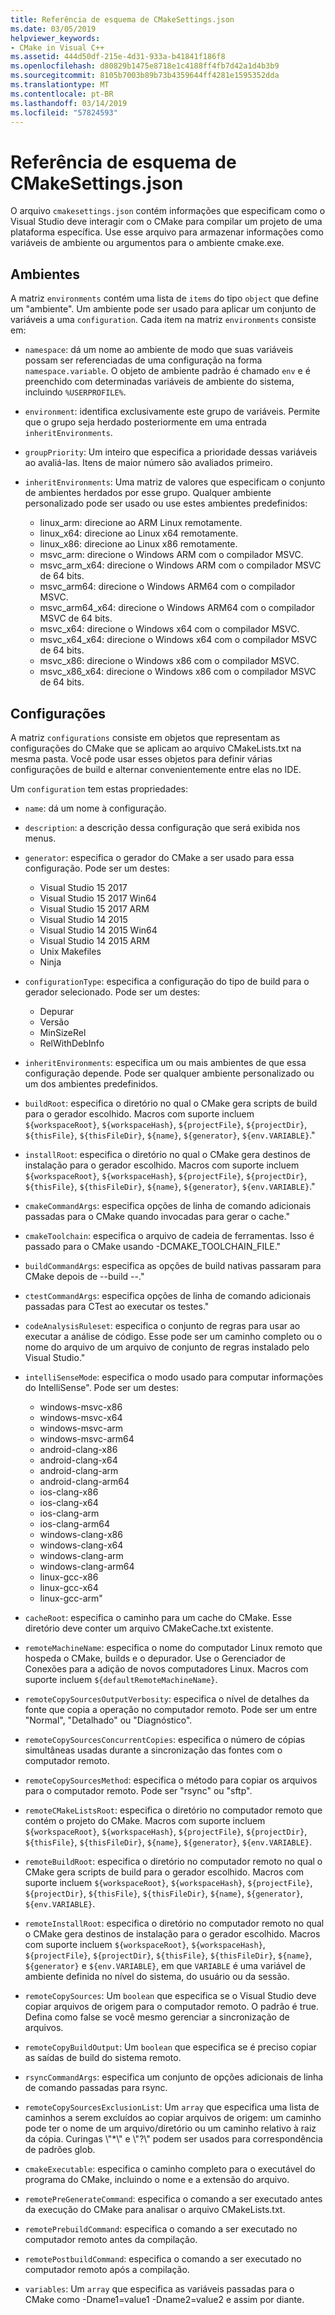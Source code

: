 ```yaml
---
title: Referência de esquema de CMakeSettings.json
ms.date: 03/05/2019
helpviewer_keywords:
- CMake in Visual C++
ms.assetid: 444d50df-215e-4d31-933a-b41841f186f8
ms.openlocfilehash: d80829b1475e8718e1c4188ff4fb7d42a1d4b3b9
ms.sourcegitcommit: 8105b7003b89b73b4359644ff4281e1595352dda
ms.translationtype: MT
ms.contentlocale: pt-BR
ms.lasthandoff: 03/14/2019
ms.locfileid: "57824593"
---
```

# <a name="cmakesettingsjson-schema-reference"></a>Referência de esquema de CMakeSettings.json

O arquivo `cmakesettings.json` contém informações que especificam como o Visual Studio deve interagir com o CMake para compilar um projeto de uma plataforma específica. Use esse arquivo para armazenar informações como variáveis de ambiente ou argumentos para o ambiente cmake.exe.

## <a name="environments"></a>Ambientes

A matriz `environments` contém uma lista de `items` do tipo `object` que define um "ambiente". Um ambiente pode ser usado para aplicar um conjunto de variáveis a uma `configuration`. Cada item na matriz `environments` consiste em:

- `namespace`: dá um nome ao ambiente de modo que suas variáveis possam ser referenciadas de uma configuração na forma `namespace.variable`. O objeto de ambiente padrão é chamado `env` e é preenchido com determinadas variáveis de ambiente do sistema, incluindo `%USERPROFILE%`.
- `environment`: identifica exclusivamente este grupo de variáveis. Permite que o grupo seja herdado posteriormente em uma entrada `inheritEnvironments`.
- `groupPriority`: Um inteiro que especifica a prioridade dessas variáveis ao avaliá-las. Itens de maior número são avaliados primeiro.
- `inheritEnvironments`: Uma matriz de valores que especificam o conjunto de ambientes herdados por esse grupo. Qualquer ambiente personalizado pode ser usado ou use estes ambientes predefinidos:
 
  - linux_arm: direcione ao ARM Linux remotamente.
  - linux_x64: direcione ao Linux x64 remotamente.
  - linux_x86: direcione ao Linux x86 remotamente.
  - msvc_arm: direcione o Windows ARM com o compilador MSVC.
  - msvc_arm_x64: direcione o Windows ARM com o compilador MSVC de 64 bits.
  - msvc_arm64: direcione o Windows ARM64 com o compilador MSVC.
  - msvc_arm64_x64: direcione o Windows ARM64 com o compilador MSVC de 64 bits.
  - msvc_x64: direcione o Windows x64 com o compilador MSVC.
  - msvc_x64_x64: direcione o Windows x64 com o compilador MSVC de 64 bits.
  - msvc_x86: direcione o Windows x86 com o compilador MSVC.
  - msvc_x86_x64: direcione o Windows x86 com o compilador MSVC de 64 bits.

## <a name="configurations"></a>Configurações

A matriz `configurations` consiste em objetos que representam as configurações do CMake que se aplicam ao arquivo CMakeLists.txt na mesma pasta. Você pode usar esses objetos para definir várias configurações de build e alternar convenientemente entre elas no IDE. 

Um `configuration` tem estas propriedades:
- `name`: dá um nome à configuração.
- `description`: a descrição dessa configuração que será exibida nos menus.
- `generator`: especifica o gerador do CMake a ser usado para essa configuração. Pode ser um destes:

  - Visual Studio 15 2017
  - Visual Studio 15 2017 Win64
  - Visual Studio 15 2017 ARM
  - Visual Studio 14 2015
  - Visual Studio 14 2015 Win64
  - Visual Studio 14 2015 ARM
  - Unix Makefiles
  - Ninja

- `configurationType`: especifica a configuração do tipo de build para o gerador selecionado. Pode ser um destes:
 
  - Depurar
  - Versão
  - MinSizeRel
  - RelWithDebInfo
 
- `inheritEnvironments`: especifica um ou mais ambientes de que essa configuração depende. Pode ser qualquer ambiente personalizado ou um dos ambientes predefinidos.
- `buildRoot`: especifica o diretório no qual o CMake gera scripts de build para o gerador escolhido. Macros com suporte incluem `${workspaceRoot}`, `${workspaceHash}`, `${projectFile}`, `${projectDir}`, `${thisFile}`, `${thisFileDir}`, `${name}`, `${generator}`, `${env.VARIABLE}`."
- `installRoot`: especifica o diretório no qual o CMake gera destinos de instalação para o gerador escolhido. Macros com suporte incluem `${workspaceRoot}`, `${workspaceHash}`, `${projectFile}`, `${projectDir}`, `${thisFile}`, `${thisFileDir}`, `${name}`, `${generator}`, `${env.VARIABLE}`."
- `cmakeCommandArgs`: especifica opções de linha de comando adicionais passadas para o CMake quando invocadas para gerar o cache."
- `cmakeToolchain`: especifica o arquivo de cadeia de ferramentas. Isso é passado para o CMake usando -DCMAKE_TOOLCHAIN_FILE."
- `buildCommandArgs`: especifica as opções de build nativas passaram para CMake depois de --build --."
- `ctestCommandArgs`: especifica opções de linha de comando adicionais passadas para CTest ao executar os testes."
- `codeAnalysisRuleset`: especifica o conjunto de regras para usar ao executar a análise de código. Esse pode ser um caminho completo ou o nome do arquivo de um arquivo de conjunto de regras instalado pelo Visual Studio."
- `intelliSenseMode`: especifica o modo usado para computar informações do IntelliSense". Pode ser um destes:
 
  - windows-msvc-x86
  - windows-msvc-x64
  - windows-msvc-arm
  - windows-msvc-arm64
  - android-clang-x86
  - android-clang-x64
  - android-clang-arm
  - android-clang-arm64
  - ios-clang-x86
  - ios-clang-x64
  - ios-clang-arm
  - ios-clang-arm64
  - windows-clang-x86
  - windows-clang-x64
  - windows-clang-arm
  - windows-clang-arm64
  - linux-gcc-x86
  - linux-gcc-x64
  - linux-gcc-arm"

- `cacheRoot`: especifica o caminho para um cache do CMake. Esse diretório deve conter um arquivo CMakeCache.txt existente.
- `remoteMachineName`: especifica o nome do computador Linux remoto que hospeda o CMake, builds e o depurador. Use o Gerenciador de Conexões para a adição de novos computadores Linux. Macros com suporte incluem `${defaultRemoteMachineName}`.
- `remoteCopySourcesOutputVerbosity`: especifica o nível de detalhes da fonte que copia a operação no computador remoto. Pode ser um entre "Normal", "Detalhado" ou "Diagnóstico".
- `remoteCopySourcesConcurrentCopies`: especifica o número de cópias simultâneas usadas durante a sincronização das fontes com o computador remoto.
- `remoteCopySourcesMethod`: especifica o método para copiar os arquivos para o computador remoto. Pode ser "rsync" ou "sftp".
- `remoteCMakeListsRoot`: especifica o diretório no computador remoto que contém o projeto do CMake. Macros com suporte incluem `${workspaceRoot}`, `${workspaceHash}`, `${projectFile}`, `${projectDir}`, `${thisFile}`, `${thisFileDir}`, `${name}`, `${generator}`, `${env.VARIABLE}`.
- `remoteBuildRoot`: especifica o diretório no computador remoto no qual o CMake gera scripts de build para o gerador escolhido. Macros com suporte incluem `${workspaceRoot}`, `${workspaceHash}`, `${projectFile}`, `${projectDir}`, `${thisFile}`, `${thisFileDir}`, `${name}`, `${generator}`, `${env.VARIABLE}`.
- `remoteInstallRoot`: especifica o diretório no computador remoto no qual o CMake gera destinos de instalação para o gerador escolhido. Macros com suporte incluem `${workspaceRoot}`, `${workspaceHash}`, `${projectFile}`, `${projectDir}`, `${thisFile}`, `${thisFileDir}`, `${name}`, `${generator}` e `${env.VARIABLE}`, em que `VARIABLE` é uma variável de ambiente definida no nível do sistema, do usuário ou da sessão.
- `remoteCopySources`: Um `boolean` que especifica se o Visual Studio deve copiar arquivos de origem para o computador remoto. O padrão é true. Defina como false se você mesmo gerenciar a sincronização de arquivos.
- `remoteCopyBuildOutput`: Um `boolean` que especifica se é preciso copiar as saídas de build do sistema remoto.
- `rsyncCommandArgs`: especifica um conjunto de opções adicionais de linha de comando passadas para rsync.
- `remoteCopySourcesExclusionList`: Um `array` que especifica uma lista de caminhos a serem excluídos ao copiar arquivos de origem: um caminho pode ter o nome de um arquivo/diretório ou um caminho relativo à raiz da cópia. Curingas \\\"*\\\" e \\\"?\\\" podem ser usados para correspondência de padrões glob.
- `cmakeExecutable`: especifica o caminho completo para o executável do programa do CMake, incluindo o nome e a extensão do arquivo.
- `remotePreGenerateCommand`: especifica o comando a ser executado antes da execução do CMake para analisar o arquivo CMakeLists.txt.
- `remotePrebuildCommand`: especifica o comando a ser executado no computador remoto antes da compilação.
- `remotePostbuildCommand`: especifica o comando a ser executado no computador remoto após a compilação.
- `variables`: Um `array` que especifica as variáveis passadas para o CMake como -Dname1=value1 -Dname2=value2 e assim por diante. 


